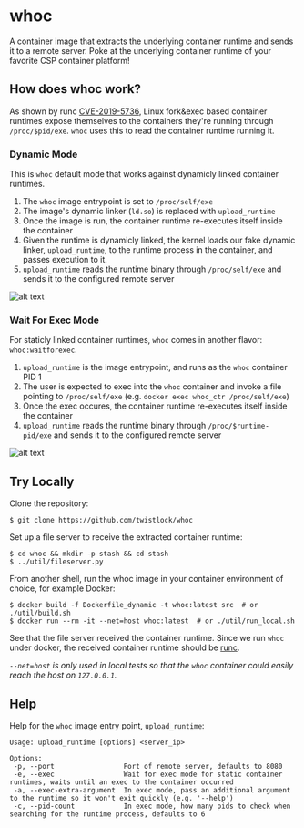 # whoc
A container image that extracts the underlying container runtime and sends it to a remote server.
Poke at the underlying container runtime of your favorite CSP container platform!


## How does whoc work?
As shown by runc [CVE-2019-5736](https://unit42.paloaltonetworks.com/breaking-docker-via-runc-explaining-cve-2019-5736/), Linux fork&exec based container runtimes expose themselves to the containers they're running through `/proc/$pid/exe`. `whoc` uses this to read the container runtime running it.

### Dynamic Mode
This is `whoc` default mode that works against dynamicly linked container runtimes.

1. The `whoc` image entrypoint is set to `/proc/self/exe`
2. The image's dynamic linker (`ld.so`) is replaced with `upload_runtime`
3. Once the image is run, the container runtime re-executes itself inside the container
4. Given the runtime is dynamicly linked, the kernel loads our fake dynamic linker, `upload_runtime`, to the runtime process in the container, and passes execution to it. 
5. `upload_runtime` reads the runtime binary through `/proc/self/exe` and sends it to the configured remote server

![alt text](https://github.com/twistlock/whoc/blob/master/images/whoc_dynamic2.png?raw=true "whoc dynamic mode")


### Wait For Exec Mode
For staticly linked container runtimes, `whoc` comes in another flavor: `whoc:waitforexec`.

1. `upload_runtime` is the image entrypoint, and runs as the `whoc` container PID 1
2. The user is expected to exec into the `whoc` container and invoke a file pointing to `/proc/self/exe` (e.g. `docker exec whoc_ctr /proc/self/exe`)
3. Once the exec occures, the container runtime re-executes itself inside the container
4. `upload_runtime` reads the runtime binary through `/proc/$runtime-pid/exe` and sends it to the configured remote server

![alt text](https://github.com/twistlock/whoc/blob/master/images/whoc_waitforexec2.png?raw=true "whoc wait for exec mode after exec")

## Try Locally
Clone the repository:
```console
$ git clone https://github.com/twistlock/whoc
```
Set up a file server to receive the extracted container runtime:
```console
$ cd whoc && mkdir -p stash && cd stash
$ ../util/fileserver.py 
```
From another shell, run the whoc image in your container environment of choice, for example Docker:
```console
$ docker build -f Dockerfile_dynamic -t whoc:latest src  # or ./util/build.sh
$ docker run --rm -it --net=host whoc:latest  # or ./util/run_local.sh
```
See that the file server received the container runtime. Since we run `whoc` under docker, the received container runtime should be [runc](https://github.com/opencontainers/runc). 

*`--net=host` is only used in local tests so that the `whoc` container could easily reach the host on `127.0.0.1`.*


## Help
Help for the `whoc` image entry point, `upload_runtime`:
```
Usage: upload_runtime [options] <server_ip>

Options:
 -p, --port                 Port of remote server, defaults to 8080
 -e, --exec                 Wait for exec mode for static container runtimes, waits until an exec to the container occurred
 -a, --exec-extra-argument  In exec mode, pass an additional argument to the runtime so it won't exit quickly (e.g. '--help')
 -c, --pid-count            In exec mode, how many pids to check when searching for the runtime process, defaults to 6
```
